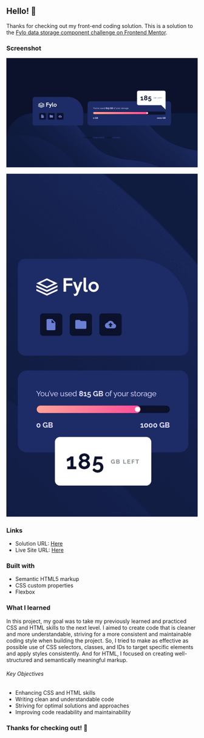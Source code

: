 ## Hello! 👋
Thanks for checking out my front-end coding solution. This is a solution to the [Fylo data storage component challenge on Frontend Mentor](https://www.frontendmentor.io/challenges/fylo-data-storage-component-1dZPRbV5n).

### Screenshot

![](fylo-data-storage-component-master-desktop.jpg)

![](fylo-data-storage-component-master-mobile.jpg)

### Links

- Solution URL: [Here](https://your-solution-url.com)
- Live Site URL: [Here](https://ozlemxates.github.io/Fylo-Data-Storage-Component-Frontend-Mentor/)

### Built with

- Semantic HTML5 markup
- CSS custom properties
- Flexbox

### What I learned

In this project, my goal was to take my previously learned and practiced CSS and HTML skills to the next level. I aimed to create code that is cleaner and more understandable, striving for a more consistent and maintainable coding style when building the project. So, I tried to  make as effective as possible use of CSS selectors, classes, and IDs to target specific elements and apply styles consistently. And for HTML, I focused on creating well-structured and semantically meaningful markup. 

###### Key Objectives
- Enhancing CSS and HTML skills
- Writing clean and understandable code
- Striving for optimal solutions and approaches
- Improving code readability and maintainability

### Thanks for checking out! 🚀 











